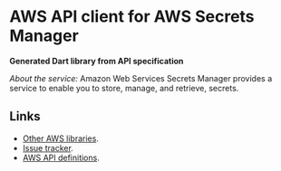 # AWS API client for AWS Secrets Manager

**Generated Dart library from API specification**

*About the service:*
Amazon Web Services Secrets Manager provides a service to enable you to
store, manage, and retrieve, secrets.

## Links

- [Other AWS libraries](https://github.com/agilord/aws_client/tree/master/generated).
- [Issue tracker](https://github.com/agilord/aws_client/issues).
- [AWS API definitions](https://github.com/aws/aws-sdk-js/tree/master/apis).
